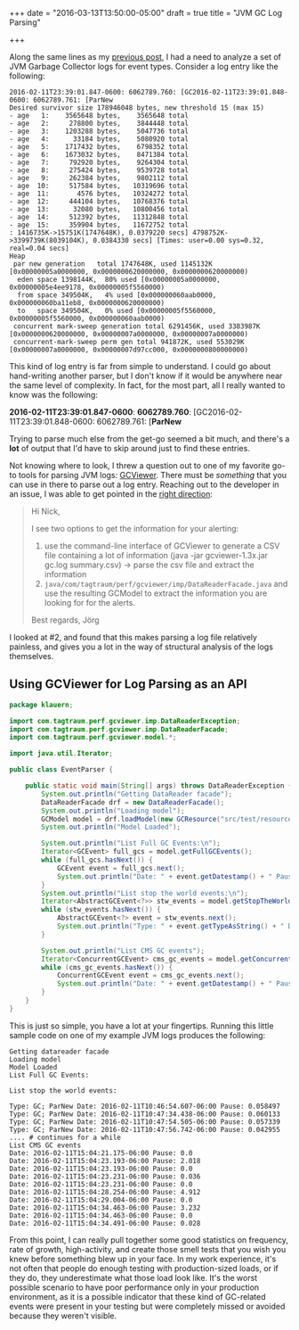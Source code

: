 +++
date = "2016-03-13T13:50:00-05:00"
draft = true
title = "JVM GC Log Parsing"

+++

Along the same lines as my [previous post](2016/netgearlogs), I had a need to
analyze a set of JVM Garbage Collector logs for event types.  Consider a log
entry like the following:

```
2016-02-11T23:39:01.847-0600: 6062789.760: [GC2016-02-11T23:39:01.848-0600: 6062789.761: [ParNew
Desired survivor size 178946048 bytes, new threshold 15 (max 15)
- age   1:    3565648 bytes,    3565648 total
- age   2:     278800 bytes,    3844448 total
- age   3:    1203288 bytes,    5047736 total
- age   4:      33184 bytes,    5080920 total
- age   5:    1717432 bytes,    6798352 total
- age   6:    1673032 bytes,    8471384 total
- age   7:     792920 bytes,    9264304 total
- age   8:     275424 bytes,    9539728 total
- age   9:     262384 bytes,    9802112 total
- age  10:     517584 bytes,   10319696 total
- age  11:       4576 bytes,   10324272 total
- age  12:     444104 bytes,   10768376 total
- age  13:      32080 bytes,   10800456 total
- age  14:     512392 bytes,   11312848 total
- age  15:     359904 bytes,   11672752 total
: 1416735K->15751K(1747648K), 0.0379220 secs] 4798752K->3399739K(8039104K), 0.0384330 secs] [Times: user=0.00 sys=0.32, real=0.04 secs]
Heap
 par new generation   total 1747648K, used 1145132K [0x00000005a0000000, 0x0000000620000000, 0x0000000620000000)
  eden space 1398144K,  80% used [0x00000005a0000000, 0x00000005e4ee9178, 0x00000005f5560000)
  from space 349504K,   4% used [0x000000060aab0000, 0x000000060ba11eb8, 0x0000000620000000)
  to   space 349504K,   0% used [0x00000005f5560000, 0x00000005f5560000, 0x000000060aab0000)
 concurrent mark-sweep generation total 6291456K, used 3383987K [0x0000000620000000, 0x00000007a0000000, 0x00000007a0000000)
 concurrent-mark-sweep perm gen total 941872K, used 553029K [0x00000007a0000000, 0x00000007d97cc000, 0x0000000800000000)
```

This kind of log entry is far from simple to understand.  I could go about
hand-writing another parser, but I don't know if it would be anywhere near the
same level of complexity.  In fact, for the most part, all I really wanted to
know was the following:

**2016-02-11T23:39:01.847-0600**: **6062789.760**: [GC2016-02-11T23:39:01.848-0600: 6062789.761: [**ParNew**

Trying to parse much else from the get-go seemed a bit much, and there's
a **lot** of output that I'd have to skip around just to find these entries.

Not knowing where to look, I threw a question out to one of my favorite go-to
tools for parsing JVM logs: [GCViewer](https://github.com/chewiebug/GCViewer).
There must be _something_ that you can use in there to parse out a log entry.
Reaching out to the developer in an issue, I was able to get pointed in the
[right direction](https://github.com/chewiebug/GCViewer/issues/164#issuecomment-195405552):

> Hi Nick,
>
> I see two options to get the information for your alerting:
>
>   1. use the command-line interface of GCViewer to generate a CSV file
>      containing a lot of information (java -jar gcviewer-1.3x.jar gc.log
>      summary.csv) -> parse the csv file and extract the information
>   2. `java/com/tagtraum/perf/gcviewer/imp/DataReaderFacade.java` and use
>      the resulting GCModel to extract the information you are looking for for
>      the alerts.
>
> Best regards,
> Jörg

I looked at #2, and found that this makes parsing a log file relatively
painless, and gives you a lot in the way of structural analysis of the logs
themselves.

## Using GCViewer for Log Parsing as an API

```java
package klauern;

import com.tagtraum.perf.gcviewer.imp.DataReaderException;
import com.tagtraum.perf.gcviewer.imp.DataReaderFacade;
import com.tagtraum.perf.gcviewer.model.*;

import java.util.Iterator;

public class EventParser {

    public static void main(String[] args) throws DataReaderException {
        System.out.println("Getting DataReader facade");
        DataReaderFacade drf = new DataReaderFacade();
        System.out.println("Loading model");
        GCModel model = drf.loadModel(new GCResource("src/test/resources/gc-log.current"));
        System.out.println("Model Loaded");

        System.out.println("List Full GC Events:\n");
        Iterator<GCEvent> full_gcs = model.getFullGCEvents();
        while (full_gcs.hasNext()) {
            GCEvent event = full_gcs.next();
            System.out.println("Date: " + event.getDatestamp() + " Pause: " + event.getPause());
        }
        System.out.println("List stop the world events:\n");
        Iterator<AbstractGCEvent<?>> stw_events = model.getStopTheWorldEvents();
        while (stw_events.hasNext()) {
            AbstractGCEvent<?> event = stw_events.next();
            System.out.println("Type: " + event.getTypeAsString() + " Date: " + event.getDatestamp() + " Pause: " + event.getPause());
        }

        System.out.println("List CMS GC events");
        Iterator<ConcurrentGCEvent> cms_gc_events = model.getConcurrentGCEvents();
        while (cms_gc_events.hasNext()) {
            ConcurrentGCEvent event = cms_gc_events.next();
            System.out.println("Date: " + event.getDatestamp() + " Pause: " + event.getPause());
        }
    }
}
```

This is just so simple, you have a lot at your fingertips.  Running this little
sample code on one of my example JVM logs produces the following:

```
Getting datareader facade
Loading model
Model Loaded
List Full GC Events:

List stop the world events:

Type: GC; ParNew Date: 2016-02-11T10:46:54.607-06:00 Pause: 0.058497
Type: GC; ParNew Date: 2016-02-11T10:47:34.438-06:00 Pause: 0.060133
Type: GC; ParNew Date: 2016-02-11T10:47:54.505-06:00 Pause: 0.057339
Type: GC; ParNew Date: 2016-02-11T10:47:56.742-06:00 Pause: 0.042955
.... # continues for a while
List CMS GC events
Date: 2016-02-11T15:04:21.175-06:00 Pause: 0.0
Date: 2016-02-11T15:04:23.193-06:00 Pause: 2.018
Date: 2016-02-11T15:04:23.193-06:00 Pause: 0.0
Date: 2016-02-11T15:04:23.231-06:00 Pause: 0.036
Date: 2016-02-11T15:04:23.231-06:00 Pause: 0.0
Date: 2016-02-11T15:04:28.254-06:00 Pause: 4.912
Date: 2016-02-11T15:04:29.004-06:00 Pause: 0.0
Date: 2016-02-11T15:04:34.463-06:00 Pause: 3.232
Date: 2016-02-11T15:04:34.463-06:00 Pause: 0.0
Date: 2016-02-11T15:04:34.491-06:00 Pause: 0.028
```

From this point, I can really pull together some good statistics on frequency,
rate of growth, high-activity, and create those smell tests that you wish you
knew before something blew up in your face.  In my work experience, it's not
often that people do enough testing with production-sized loads, or if they do,
they underestimate what those load look like.  It's the worst possible scenario
to have poor performance only in your production environment, as it is
a possible indicator that these kind of GC-related events were present in your
testing but were completely missed or avoided because they weren't visible.
